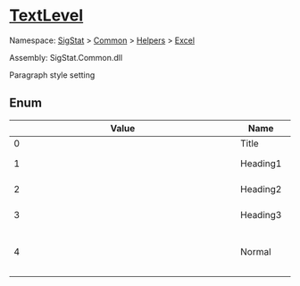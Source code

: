 # [TextLevel](./TextLevel.md)
Namespace: [SigStat]() > [Common](./../../README.md) > [Helpers](./../README.md) > [Excel](./README.md)

Assembly: SigStat.Common.dll


Paragraph style setting

##	Enum

| Value | Name | Summary | 
| --- | --- | --- | 
| <div style ="width:390px">0</div>| Title</div>| Main title</div>| <br>
| <div style ="width:390px">1</div>| Heading1</div>| Level 1 heading</div>| <br>
| <div style ="width:390px">2</div>| Heading2</div>| Level 2 heading</div>| <br>
| <div style ="width:390px">3</div>| Heading3</div>| Level 3 heading</div>| <br>
| <div style ="width:390px">4</div>| Normal</div>| Normal document body style</div>| <br>


